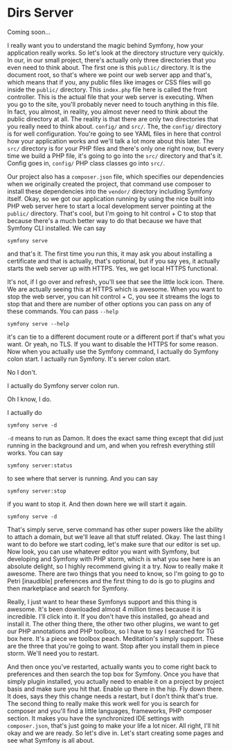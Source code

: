 # Dirs Server

Coming soon...

I really want you to understand the magic behind Symfony, how your application really
works. So let's look at the directory structure very quickly. In our, in our small
project, there's actually only three directories that you even need to think about.
The first one is this `public/` directory. It is the document root, so that's where we
point our web server app and that's, which means that if you, any public files like
images or CSS files will go inside the `public/` directory. This `index.php` file here
is called the front controller. This is the actual file that your web server is
executing. When you go to the site, you'll probably never need to touch anything in
this file. In fact, you almost, in reality, you almost never need to think about the
public directory at all. The reality is that there are only two directories that you
really need to think about. `config/` and `src/`. The, the `config/` directory is for well
configuration. You're going to see YAML files in here that control how your
application works and we'll talk a lot more about this later. The `src/` directory is
for your PHP files and there's only one right now, but every time we build a PHP
file, it's going to go into the `src/` directory and that's it. Config goes in,
`config/` PHP class classes go into `src/`.

Our project also has a `composer.json` file, which specifies our dependencies when we
originally created the project, that command use composer to install these
dependencies into the `vendor/` directory including Symfony itself. Okay, so we got our
application running by using the nice built into PHP web server here to start a local
development server pointing at the `public/` directory. That's cool, but I'm going to
hit control + C to stop that because there's a much better way to do that because we
have that Symfony CLI installed. We can say 

```terminal
symfony serve
```

and that's it. The first
time you run this, it may ask you about installing a certificate and that is
actually, that's optional, but if you say yes, it actually starts the web server up
with HTTPS. Yes, we get local HTTPS functional.

It's not, if I go over and refresh, you'll see that see the little lock icon. There.
We are actually seeing this at HTTPS which is awesome. When you want to stop the
web server, you can hit control + C, you see it streams the logs to stop that and there
are number of other options you can pass on any of these commands. You can pass `--help`

```terminal-silent
symfony serve --help
```

it's can tie to a different document route or a different port if that's
what you want. Or yeah, no TLS. If you want to disable the HTTPS for some reason. Now
when you actually use the Symfony command, I actually do Symfony colon start. I
actually run Symfony. It's server colon start.

No I don't.

I actually do Symfony server colon run.

Oh I know, I do.

I actually do 

```terminal
symfony serve -d
```

`-d` means to run as Damon. It does the exact
same thing except that did just running in the background and um, and when you
refresh everything still works. You can say 

```terminal
symfony server:status
```

to see
where that server is running. And you can say 

```terminal
symfony server:stop
```

if you want to stop it. And then down here we will start it again.
 
```terminal-silent
symfony serve -d
```
 
That's simply serve, serve command has
other super powers like the ability to attach a domain, but we'll leave all that
stuff related. Okay. The last thing I want to do before we start coding, let's make
sure that our editor is set up. Now look, you can use whatever editor you want with
Symfony, but developing and Symfony with PHP storm, which is what you see here is an
absolute delight, so I highly recommend giving it a try. Now to really make it
awesome. There are two things that you need to know, so I'm going to go to Petri
[inaudible] preferences and the first thing to do is go to plugins and then
marketplace and search for Symfony.

Really, I just want to hear these Symfonys support and this thing is awesome. It's
been downloaded almost 4 million times because it is incredible. I'll click into it.
If you don't have this installed, go ahead and install it. The other thing there, the
other two other plugins, we want to get our PHP annotations and PHP toolbox, so I
have to say I searched for TG box here. It's a piece we toolbox peach. Meditation's
simply support. These are the three that you're going to want. Stop after you install
them in piece storm. We'll need you to restart.

And then once you've restarted, actually wants you to come right back to preferences
and then search the top box for Symfony. Once you have that simply plugin installed,
you actually need to enable it on a project by project basis and make sure you hit
that. Enable up there in the hip. Fly down there. It does, says they this change
needs a restart, but I don't think that's true. The second thing to really make this
work well for you is search for composer and you'll find a little languages,
frameworks, PHP composer section. It makes you have the synchronized IDE settings
with `composer.json`, that's just going to make your life a lot nicer. All right,
I'll hit okay and we are ready. So let's dive in. Let's start creating some pages and
see what Symfony is all about.

